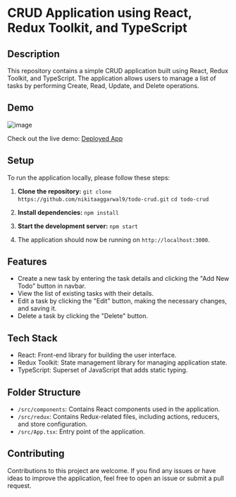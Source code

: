# CRUD Application using React, Redux Toolkit, and TypeScript

## Description

This repository contains a simple CRUD application built using React, Redux Toolkit, and TypeScript. The application allows users to manage a list of tasks by performing Create, Read, Update, and Delete operations.

## Demo

![image](https://github.com/nikitaaggarwal9/todo-crud/assets/93367879/966f8354-1bda-4cd4-952b-1348d69da88d)

Check out the live demo: [Deployed App](https://todo-crud-ten.vercel.app/)

## Setup

To run the application locally, please follow these steps:

1. **Clone the repository:**
 `git clone https://github.com/nikitaaggarwal9/todo-crud.git`
 `cd todo-crud`

2. **Install dependencies:**
   `npm install`
   
3. **Start the development server:**
   `npm start`

4. The application should now be running on `http://localhost:3000`.

## Features

- Create a new task by entering the task details and clicking the "Add New Todo" button in navbar.
- View the list of existing tasks with their details.
- Edit a task by clicking the "Edit" button, making the necessary changes, and saving it.
- Delete a task by clicking the "Delete" button.

## Tech Stack

- React: Front-end library for building the user interface.
- Redux Toolkit: State management library for managing application state.
- TypeScript: Superset of JavaScript that adds static typing.

## Folder Structure

- `/src/components`: Contains React components used in the application.
- `/src/redux`: Contains Redux-related files, including actions, reducers, and store configuration.
- `/src/App.tsx`: Entry point of the application.

## Contributing

Contributions to this project are welcome. If you find any issues or have ideas to improve the application, feel free to open an issue or submit a pull request.

